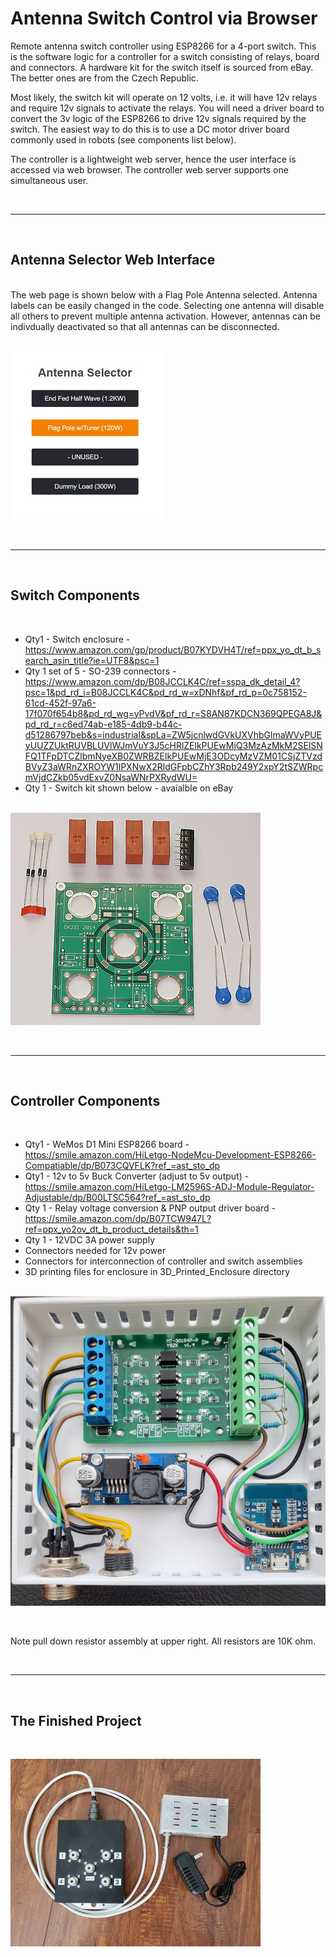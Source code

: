 # Antenna Switch Control via Browser
Remote antenna switch controller using ESP8266 for a 4-port switch.  This is the software logic for a controller for a switch consisting of relays, board and connectors. A hardware kit for the switch itself is sourced from eBay.  The better ones are from the Czech Republic.

Most likely, the switch kit will operate on 12 volts, i.e. it will have 12v relays and require 12v signals to activate the relays.  You will need a driver board to convert the 3v logic of the ESP8266 to drive 12v signals required by the switch.  The easiest way to do this is to use a DC motor driver board commonly used in robots (see components list below).

The controller is a lightweight web server, hence the user interface is accessed via web browser.  The controller web server supports one simultaneous user.

<br>

***
<br>

## Antenna Selector Web Interface
<br>
The web page is shown below with a Flag Pole Antenna selected.  Antenna labels can be easily changed in the code.  Selecting one antenna will disable all others to prevent multiple antenna activation.  However, antennas can be indivdually deactivated so that all antennas can be disconnected.
<br><br>

![Antenna Selector UI](images/Antenna%20Selector.jpg)

<br>

***
<br>

## Switch Components

<br>

- Qty1 - Switch enclosure - https://www.amazon.com/gp/product/B07KYDVH4T/ref=ppx_yo_dt_b_search_asin_title?ie=UTF8&psc=1
- Qty 1 set of 5 - SO-239 connectors - https://www.amazon.com/dp/B08JCCLK4C/ref=sspa_dk_detail_4?psc=1&pd_rd_i=B08JCCLK4C&pd_rd_w=xDNhf&pf_rd_p=0c758152-61cd-452f-97a6-17f070f654b8&pd_rd_wg=yPvdV&pf_rd_r=S8AN87KDCN369QPEGA8J&pd_rd_r=c6ed74ab-e185-4db9-b44c-d51286797beb&s=industrial&spLa=ZW5jcnlwdGVkUXVhbGlmaWVyPUEyUUZZUktRUVBLUVlWJmVuY3J5cHRlZElkPUEwMjQ3MzAzMkM2SElSNFQ1TFpDTCZlbmNyeXB0ZWRBZElkPUEwMjE3ODcyMzVZM01CSjZTVzdBVyZ3aWRnZXROYW1lPXNwX2RldGFpbCZhY3Rpb249Y2xpY2tSZWRpcmVjdCZkb05vdExvZ0NsaWNrPXRydWU=
- Qty 1 - Switch kit shown below - avaialble on eBay
<br><br>

![Switch Kit](images/Switch%20Kit.jpg)


<br>

***
<br>

## Controller Components

<br>

- Qty1 - WeMos D1 Mini ESP8266 board - https://smile.amazon.com/HiLetgo-NodeMcu-Development-ESP8266-Compatiable/dp/B073CQVFLK?ref_=ast_sto_dp
- Qty1 - 12v to 5v Buck Converter (adjust to 5v output) - https://smile.amazon.com/HiLetgo-LM2596S-ADJ-Module-Regulator-Adjustable/dp/B00LTSC564?ref_=ast_sto_dp
- Qty 1 - Relay voltage conversion & PNP output driver board - https://smile.amazon.com/dp/B07TCW947L?ref=ppx_yo2ov_dt_b_product_details&th=1
- Qty 1 - 12VDC 3A power supply
- Connectors needed for 12v power
- Connectors for interconnection of controller and switch assemblies
- 3D printing files for enclosure in 3D_Printed_Enclosure directory
<br><br>

![Controller in Enclosure](images/Controller%20in%20enclosure.jpg)

<br>

Note pull down resistor assembly at upper right.  All resistors are 10K ohm.

<br>

***
<br>

## The Finished Project

<br>

![Completed Project](images/Finished%20Project.jpg)
